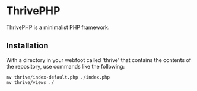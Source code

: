 ThrivePHP
=========

ThrivePHP is a minimalist PHP framework.

Installation
------------

With a directory in your webfoot called 'thrive' that contains the contents of the repository, use commands like the following:

	mv thrive/index-default.php ./index.php
	mv thrive/views ./
